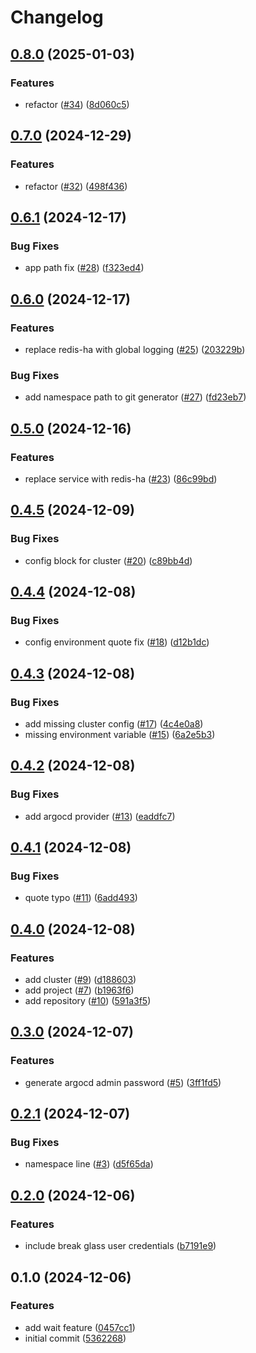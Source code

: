 # Changelog

## [0.8.0](https://github.com/jamie-stinson/common-tofu-argocd-module/compare/v0.7.0...v0.8.0) (2025-01-03)


### Features

* refactor ([#34](https://github.com/jamie-stinson/common-tofu-argocd-module/issues/34)) ([8d060c5](https://github.com/jamie-stinson/common-tofu-argocd-module/commit/8d060c59c5d81c7de8281ce9acece9fbfc7528d6))

## [0.7.0](https://github.com/jamie-stinson/common-tofu-argocd-module/compare/v0.6.2...v0.7.0) (2024-12-29)


### Features

* refactor ([#32](https://github.com/jamie-stinson/common-tofu-argocd-module/issues/32)) ([498f436](https://github.com/jamie-stinson/common-tofu-argocd-module/commit/498f436336e3c5f4d7fb5f89cdc62eea3d260052))

## [0.6.1](https://github.com/jamie-stinson/common-tofu-argocd-module/compare/v0.6.0...v0.6.1) (2024-12-17)


### Bug Fixes

* app path fix ([#28](https://github.com/jamie-stinson/common-tofu-argocd-module/issues/28)) ([f323ed4](https://github.com/jamie-stinson/common-tofu-argocd-module/commit/f323ed47a29db2061066b876cd14286258e4f4b9))

## [0.6.0](https://github.com/jamie-stinson/common-tofu-argocd-module/compare/v0.5.0...v0.6.0) (2024-12-17)


### Features

* replace redis-ha with global logging ([#25](https://github.com/jamie-stinson/common-tofu-argocd-module/issues/25)) ([203229b](https://github.com/jamie-stinson/common-tofu-argocd-module/commit/203229bbed21dc0883de13faee8327758f11a530))


### Bug Fixes

* add namespace path to git generator ([#27](https://github.com/jamie-stinson/common-tofu-argocd-module/issues/27)) ([fd23eb7](https://github.com/jamie-stinson/common-tofu-argocd-module/commit/fd23eb7406aa55cc5837f7c621bcf1a9c764b40c))

## [0.5.0](https://github.com/jamie-stinson/common-tofu-argocd-module/compare/v0.4.5...v0.5.0) (2024-12-16)


### Features

* replace service with redis-ha ([#23](https://github.com/jamie-stinson/common-tofu-argocd-module/issues/23)) ([86c99bd](https://github.com/jamie-stinson/common-tofu-argocd-module/commit/86c99bdad91e2b6e58b2e75ffac5a14464d08dc1))

## [0.4.5](https://github.com/jamie-stinson/common-argocd-module/compare/v0.4.4...v0.4.5) (2024-12-09)


### Bug Fixes

* config block for cluster ([#20](https://github.com/jamie-stinson/common-argocd-module/issues/20)) ([c89bb4d](https://github.com/jamie-stinson/common-argocd-module/commit/c89bb4dc686a54d1a53724b0d5f5da372b9cbffc))

## [0.4.4](https://github.com/jamie-stinson/common-argocd-module/compare/v0.4.3...v0.4.4) (2024-12-08)


### Bug Fixes

* config environment quote fix ([#18](https://github.com/jamie-stinson/common-argocd-module/issues/18)) ([d12b1dc](https://github.com/jamie-stinson/common-argocd-module/commit/d12b1dc9454afbc24684e4c5a2933331034b6ec0))

## [0.4.3](https://github.com/jamie-stinson/common-argocd-module/compare/v0.4.2...v0.4.3) (2024-12-08)


### Bug Fixes

* add missing cluster config ([#17](https://github.com/jamie-stinson/common-argocd-module/issues/17)) ([4c4e0a8](https://github.com/jamie-stinson/common-argocd-module/commit/4c4e0a8a04f1872c4717ead5c82d2cc2c7b86209))
* missing environment variable ([#15](https://github.com/jamie-stinson/common-argocd-module/issues/15)) ([6a2e5b3](https://github.com/jamie-stinson/common-argocd-module/commit/6a2e5b36e244671dcd0346a91a5f6123656bdf3d))

## [0.4.2](https://github.com/jamie-stinson/common-argocd-talos-module/compare/v0.4.1...v0.4.2) (2024-12-08)


### Bug Fixes

* add argocd provider ([#13](https://github.com/jamie-stinson/common-argocd-talos-module/issues/13)) ([eaddfc7](https://github.com/jamie-stinson/common-argocd-talos-module/commit/eaddfc7f0d9d418872d8aa0b9f8200842ad25eef))

## [0.4.1](https://github.com/jamie-stinson/common-argocd-talos-module/compare/v0.4.0...v0.4.1) (2024-12-08)


### Bug Fixes

* quote typo ([#11](https://github.com/jamie-stinson/common-argocd-talos-module/issues/11)) ([6add493](https://github.com/jamie-stinson/common-argocd-talos-module/commit/6add4933a2bf548f6c3fc3ef1b11edd6dc133eff))

## [0.4.0](https://github.com/jamie-stinson/common-argocd-talos-module/compare/v0.3.0...v0.4.0) (2024-12-08)


### Features

* add cluster ([#9](https://github.com/jamie-stinson/common-argocd-talos-module/issues/9)) ([d188603](https://github.com/jamie-stinson/common-argocd-talos-module/commit/d18860320d09f9a7d2ebc53b3cf361bcc0e267d8))
* add project ([#7](https://github.com/jamie-stinson/common-argocd-talos-module/issues/7)) ([b1963f6](https://github.com/jamie-stinson/common-argocd-talos-module/commit/b1963f69e6d4c1906125e594a1bb42ae42557ddc))
* add repository ([#10](https://github.com/jamie-stinson/common-argocd-talos-module/issues/10)) ([591a3f5](https://github.com/jamie-stinson/common-argocd-talos-module/commit/591a3f550dd162b610f2524670b83e685b236997))

## [0.3.0](https://github.com/jamie-stinson/common-argocd-talos-module/compare/v0.2.1...v0.3.0) (2024-12-07)


### Features

* generate argocd admin password ([#5](https://github.com/jamie-stinson/common-argocd-talos-module/issues/5)) ([3ff1fd5](https://github.com/jamie-stinson/common-argocd-talos-module/commit/3ff1fd557643ca437340ac3a0ee49d967eacbf60))

## [0.2.1](https://github.com/jamie-stinson/common-argocd-talos-module/compare/v0.2.0...v0.2.1) (2024-12-07)


### Bug Fixes

* namespace line ([#3](https://github.com/jamie-stinson/common-argocd-talos-module/issues/3)) ([d5f65da](https://github.com/jamie-stinson/common-argocd-talos-module/commit/d5f65da6adee9186e5fb481dc186c1120208ee1f))

## [0.2.0](https://github.com/jamie-stinson/common-argocd-talos-module/compare/v0.1.0...v0.2.0) (2024-12-06)


### Features

* include break glass user credentials ([b7191e9](https://github.com/jamie-stinson/common-argocd-talos-module/commit/b7191e9939e3a70d18de0fccc9779fe184c4b1f0))

## 0.1.0 (2024-12-06)


### Features

* add wait feature ([0457cc1](https://github.com/jamie-stinson/common-argocd-talos-module/commit/0457cc18d66b720d3e8c87e6fbef97030d4fdb88))
* initial commit ([5362268](https://github.com/jamie-stinson/common-argocd-talos-module/commit/5362268f39f602c05b5cf0f29293895eb9630c25))
